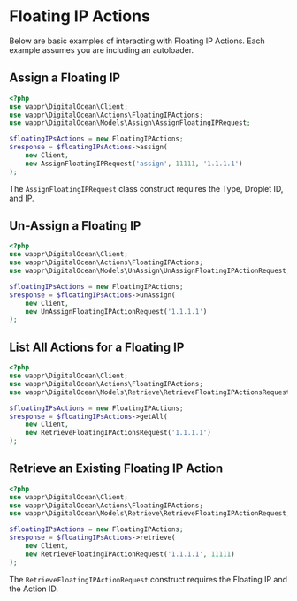 # Floating IP Actions

Below are basic examples of interacting with Floating IP Actions. Each example assumes you are including an autoloader.

## Assign a Floating IP

```php
<?php
use wappr\DigitalOcean\Client;
use wappr\DigitalOcean\Actions\FloatingIPActions;
use wappr\DigitalOcean\Models\Assign\AssignFloatingIPRequest;

$floatingIPsActions = new FloatingIPActions;
$response = $floatingIPsActions->assign(
    new Client,
    new AssignFloatingIPRequest('assign', 11111, '1.1.1.1')      
);
```

The `AssignFloatingIPRequest` class construct requires the Type, Droplet ID, and IP.

## Un-Assign a Floating IP

```php
<?php
use wappr\DigitalOcean\Client;
use wappr\DigitalOcean\Actions\FloatingIPActions;
use wappr\DigitalOcean\Models\UnAssign\UnAssignFloatingIPActionRequest;

$floatingIPsActions = new FloatingIPActions;
$response = $floatingIPsActions->unAssign(
    new Client,
    new UnAssignFloatingIPActionRequest('1.1.1.1')
);
```

## List All Actions for a Floating IP

```php
<?php
use wappr\DigitalOcean\Client;
use wappr\DigitalOcean\Actions\FloatingIPActions;
use wappr\DigitalOcean\Models\Retrieve\RetrieveFloatingIPActionsRequest;

$floatingIPsActions = new FloatingIPActions;
$response = $floatingIPsActions->getAll(
    new Client,
    new RetrieveFloatingIPActionsRequest('1.1.1.1')
);
```

## Retrieve an Existing Floating IP Action

```php
<?php
use wappr\DigitalOcean\Client;
use wappr\DigitalOcean\Actions\FloatingIPActions;
use wappr\DigitalOcean\Models\Retrieve\RetrieveFloatingIPActionRequest;

$floatingIPsActions = new FloatingIPActions;
$response = $floatingIPsActions->retrieve(
    new Client,
    new RetrieveFloatingIPActionRequest('1.1.1.1', 11111)
);
```

The `RetrieveFloatingIPActionRequest` construct requires the Floating IP and the Action ID.
